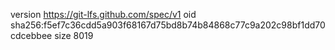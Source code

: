 version https://git-lfs.github.com/spec/v1
oid sha256:f5ef7c36cdd5a903f68167d75bd8b74b84868c77c9a202c98bf1dd70cdcebbee
size 8019

